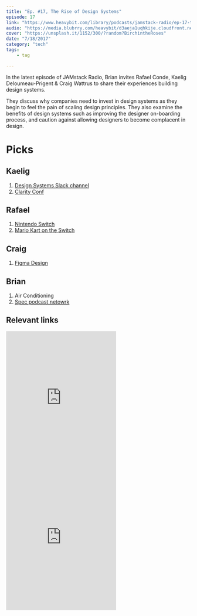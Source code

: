 ```yaml
---
title: "Ep. #17, The Rise of Design Systems"
episode: 17
link: "https://www.heavybit.com/library/podcasts/jamstack-radio/ep-17-the-rise-of-design-systems/"
audio: "https://media.blubrry.com/heavybit/d3aeja1uqhkije.cloudfront.net/podcasts/jamstack-radio/20170502-jamstack-radio-018.mp3"
cover: "https://unsplash.it/1152/300/?random?BirchintheRoses"
date: "7/18/2017"
category: "tech"
tags:
    - tag

---
```


In the latest episode of JAMstack Radio, Brian invites Rafael Conde, Kaelig Deloumeau-Prigent & Craig Wattrus to share their experiences building design systems.

They discuss why companies need to invest in design systems as they begin to feel the pain of scaling design principles. They also examine the benefits of design systems such as improving the designer on-boarding process, and caution against allowing designers to become complacent in design.

# Picks

## Kaelig

1. [Design Systems Slack channel](http://design.systems/slack/)
1. [Clarity Conf](https://www.clarityconf.com/)

## Rafael

1. [Nintendo Switch](https://www.nintendo.com/switch/)
1. [Mario Kart on the Switch](https://www.nintendo.com/games/detail/mario-kart-8-deluxe-switch)

## Craig

1. [Figma Design](https://www.figma.com/)

## Brian

1. Air Conditioning
1. [Spec podcast netowrk](https://spec.fm/)

## Relevant links

<iframe src="https://open.spotify.com/embed/album/7DmNwRBDJRUEFUlk3oa2Aj" width="300" height="380" frameborder="0" allowtransparency="true" allow="encrypted-media"></iframe>

<iframe src="https://open.spotify.com/embed/artist/3vDpQbGnzRbRVirXlfQagB" width="300" height="380" frameborder="0" allowtransparency="true" allow="encrypted-media"></iframe>
